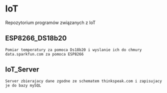 # IoT

Repozytorium programów związanych z IoT

## ESP8266_DS18b20

	Pomiar temperatury za pomoca Ds18b20 i wyslanie ich do chmury data.sparkfun.com za pomoca ESP8266

## IoT_Server

	Server zbierajacy dane zgodne ze schematem thinkspeak.com i zapisujacy je do bazy mySQL
